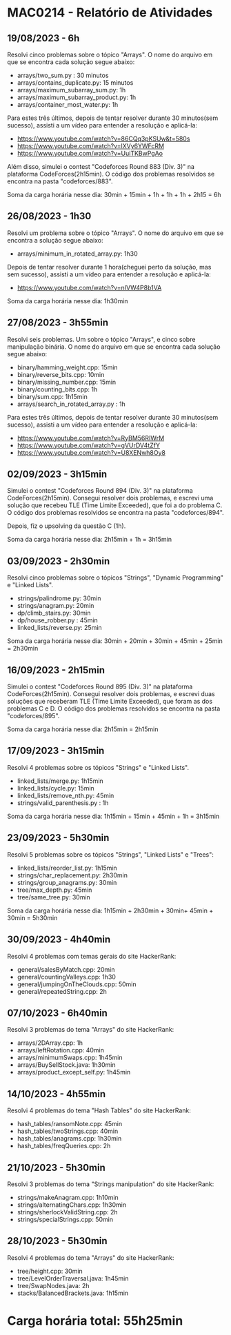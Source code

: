 # MAC0214 - Relatório de Atividades

## 19/08/2023 - 6h

Resolvi cinco problemas sobre o tópico "Arrays". O nome do arquivo em que se encontra cada solução segue abaixo:

- arrays/two_sum.py : 30 minutos
- arrays/contains_duplicate.py: 15 minutos
- arrays/maximum_subarray_sum.py: 1h
- arrays/maximum_subarray_product.py: 1h
- arrays/container_most_water.py: 1h

Para estes três últimos, depois de tentar resolver durante 30 minutos(sem sucesso), assisti a um vídeo para entender a resolução e aplicá-la:

- https://www.youtube.com/watch?v=86CQq3pKSUw&t=580s
- https://www.youtube.com/watch?v=lXVy6YWFcRM
- https://www.youtube.com/watch?v=UuiTKBwPgAo

Além disso, simulei o contest "Codeforces Round 883 (Div. 3)" na plataforma CodeForces(2h15min). O código dos problemas resolvidos se encontra na pasta "codeforces/883".

Soma da carga horária nesse dia: 30min + 15min + 1h + 1h + 1h + 2h15 = 6h

## 26/08/2023 - 1h30

Resolvi um problema sobre o tópico "Arrays". O nome do arquivo em que se encontra a solução segue abaixo:

- arrays/minimum_in_rotated_array.py: 1h30

Depois de tentar resolver durante 1 hora(cheguei perto da solução, mas sem sucesso), assisti a um vídeo para entender a resolução e aplicá-la:

- https://www.youtube.com/watch?v=nIVW4P8b1VA

Soma da carga horária nesse dia: 1h30min

## 27/08/2023 - 3h55min

Resolvi seis problemas. Um sobre o tópico "Arrays", e cinco sobre manipulação binária. O nome do arquivo em que se encontra cada solução segue abaixo:

- binary/hamming_weight.cpp: 15min
- binary/reverse_bits.cpp: 10min
- binary/missing_number.cpp: 15min
- binary/counting_bits.cpp: 1h
- binary/sum.cpp: 1h15min
- arrays/search_in_rotated_array.py : 1h

Para estes três últimos, depois de tentar resolver durante 30 minutos(sem sucesso), assisti a um vídeo para entender a resolução e aplicá-la:

- https://www.youtube.com/watch?v=RyBM56RIWrM
- https://www.youtube.com/watch?v=gVUrDV4tZfY
- https://www.youtube.com/watch?v=U8XENwh8Oy8

## 02/09/2023 - 3h15min

Simulei o contest "Codeforces Round 894 (Div. 3)" na plataforma CodeForces(2h15min). Consegui resolver dois problemas, e escrevi uma solução que recebeu TLE (Time Limite Exceeded), que foi a do problema C. O código dos problemas resolvidos se encontra na pasta "codeforces/894".

Depois, fiz o upsolving da questão C (1h).

Soma da carga horária nesse dia: 2h15min +  1h = 3h15min

## 03/09/2023 - 2h30min
Resolvi cinco problemas sobre o tópicos "Strings", "Dynamic Programming" e "Linked Lists".

- strings/palindrome.py: 30min
- strings/anagram.py: 20min
- dp/climb_stairs.py: 30min
- dp/house_robber.py : 45min
- linked_lists/reverse.py: 25min

Soma da carga horária nesse dia:  30min + 20min + 30min + 45min + 25min = 2h30min

## 16/09/2023 - 2h15min

Simulei o contest "Codeforces Round 895 (Div. 3)" na plataforma CodeForces(2h15min). Consegui resolver dois problemas, e escrevi duas soluções que receberam TLE (Time Limite Exceeded), que foram as dos problemas C e D. O código dos problemas resolvidos se encontra na pasta "codeforces/895".

Soma da carga horária nesse dia: 2h15min = 2h15min

## 17/09/2023 - 3h15min
Resolvi 4 problemas sobre os tópicos "Strings" e "Linked Lists".

- linked_lists/merge.py: 1h15min
- linked_lists/cycle.py: 15min
- linked_lists/remove_nth.py: 45min
- strings/valid_parenthesis.py : 1h

Soma da carga horária nesse dia: 1h15min + 15min + 45min + 1h = 3h15min

## 23/09/2023 - 5h30min
Resolvi 5 problemas sobre os tópicos "Strings", "Linked Lists" e "Trees":

- linked_lists/reorder_list.py: 1h15min
- strings/char_replacement.py: 2h30min
- strings/group_anagrams.py: 30min
- tree/max_depth.py: 45min
- tree/same_tree.py: 30min

Soma da carga horária nesse dia: 1h15min + 2h30min + 30min+  45min + 30min = 5h30min


## 30/09/2023 - 4h40min

Resolvi 4 problemas com temas gerais do site HackerRank:

- general/salesByMatch.cpp: 20min
- general/countingValleys.cpp: 1h30
- general/jumpingOnTheClouds.cpp: 50min
- general/repeatedString.cpp: 2h

## 07/10/2023 - 6h40min

Resolvi 3 problemas do tema "Arrays" do site HackerRank:

- arrays/2DArray.cpp: 1h
- arrays/leftRotation.cpp: 40min
- arrays/minimumSwaps.cpp: 1h45min
- arrays/BuySellStock.java: 1h30min
- arrays/product_except_self.py: 1h45min

## 14/10/2023 - 4h55min

Resolvi 4 problemas do tema "Hash Tables" do site HackerRank:

- hash_tables/ransomNote.cpp: 45min
- hash_tables/twoStrings.cpp: 40min
- hash_tables/anagrams.cpp: 1h30min
- hash_tables/freqQueries.cpp: 2h

## 21/10/2023 - 5h30min

Resolvi 3 problemas do tema "Strings manipulation" do site HackerRank:

- strings/makeAnagram.cpp: 1h10min
- strings/alternatingChars.cpp: 1h30min
- strings/sherlockValidString.cpp: 2h
- strings/specialStrings.cpp: 50min

## 28/10/2023 - 5h30min

Resolvi 4 problemas do tema "Arrays" do site HackerRank:

- tree/height.cpp: 30min
- tree/LevelOrderTraversal.java: 1h45min
- tree/SwapNodes.java: 2h
- stacks/BalancedBrackets.java: 1h15min

# Carga horária total: 55h25min
